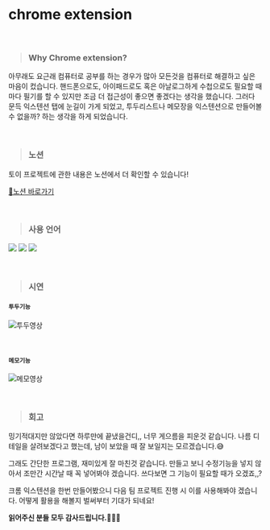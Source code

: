 <br>

# chrome extension
<br>

> ### **Why Chrome extension?**
> 

아무래도 요근래 컴퓨터로 공부를 하는 경우가 많아 모든것을 컴퓨터로 해결하고 싶은 마음이 컸습니다. 핸드폰으로도, 아이패드로도 혹은 아날로그하게 수첩으로도 필요할 때마다 필기를 할 수 있지만 조금 더 접근성이 좋으면 좋겠다는 생각을 했습니다. 그러다 문득 익스텐션 탭에 눈길이 가게 되었고, 투두리스트나 메모장을 익스텐션으로 만들어볼 수 없을까? 하는 생각을 하게 되었습니다.

<br>


> ### 노션

토이 프로젝트에 관한 내용은 노션에서 더 확인할 수 있습니다!
<br>

[🔗노션 바로가기](https://sieun96.notion.site/chrome-extension-91b7b3adafa54d4596a59253fdc7cc04)

<br>

> ### 사용 언어
> 

<img src="https://img.shields.io/badge/html5-E34F26?style=for-the-badge&logo=html5&logoColor=white"> <img src="https://img.shields.io/badge/css3-1572B6?style=for-the-badge&logo=css3&logoColor=white"> <img src="https://img.shields.io/badge/javascript-F7DF1E?style=for-the-badge&logo=javascript&logoColor=white">

<br>

> ### **시연**
> 

#### **`투두기능`**

![투두영상](https://user-images.githubusercontent.com/119668620/233065608-53cc8bd7-0371-49af-aec0-bf37b8feb7bb.gif)
<br>

<br>

#### **`메모기능`**

![메모영상](https://user-images.githubusercontent.com/119668620/233065592-34c5dc34-2ca4-487c-a09d-a7950654fd33.gif)

<br>

> ### **회고**
>

밍기적대지만 않았다면 하루만에 끝냈을건디,, 너무 게으름을 피운것 같습니다. 나름 디테일을 살려보겠다고 했는데, 남이 보았을 때 잘 보일지는 모르겠습니다.😅 

그래도 간단한 프로그램, 재미있게 잘 마친것 같습니다. 만들고 보니 수정기능을 넣지 않아서 조만간 시간날 때 꼭 넣어봐야 겠습니다. 쓰다보면 그 기능이 필요할 때가 오겠죠,,?

크롬 익스텐션을 한번 만들어봤으니 다음 팀 프로젝트 진행 시 이를 사용해봐야 겠습니다. 어떻게 활용을 해볼지 벌써부터 기대가 되네요!

**읽어주신 분들 모두 감사드립니다.🙇🏻‍♀️**
<br>

<br>

<br>


